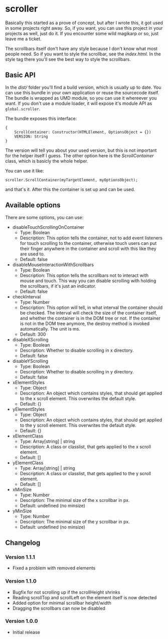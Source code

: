 # scroller #

Basically this started as a prove of concept, but after I wrote this, it got used in some projects right away.
So, if you want, you can use this project in your projects as well, just do it. If you encounter some wild
magikarp or so, just leave me a ticket.

The scrollbars itself don't have any style because I don't know what most people need. So if you want to style
the scrollbar, see the *index.html*. In the style tag there you'll see the best way to style the scrollbars.

## Basic API ##

In the *dist/* folder you'll find a build version, which is usually up to date. You can use this bundle in your own
application or reuse the sourcecode itself. The bundle is wrapped as UMD module, so you can use it whereever you want.
If you don't use a module loader, it will expose it's module API as `global.scroller`.

The bundle exposes this interface:

    {
        ScrollContainer: Constructor(HTMLElement, OptionsObject = {})
        VERSION: String
    }
    
The version will tell you about your used version, but this is not important for the helper itself I guess. The other
option here is the *ScrollContainer* class, which is basicly the whole helper.

You can use it like:

    scroller.ScrollContainer(myTargetElement, myOptionsObject);

and that's it. After this the container is set up and can be used.

## Available options ##

There are some options, you can use:

* disableTouchScrollingOnContainer
    * Type: Boolean
    * Description: This option tells the container, not to add event listeners for touch
    scrolling to the container, otherwise touch users can put their finger anywhere in the container and scroll with
    this like they are used to.
    * Default: false
* disableMouseInteractionWithScrollbars
    * Type: Boolean
    * Description: This option tells the scrollbars not to interact with mouse and touch. This way you can disable
    scrolling with holding the scrollbars, if it's just an indicator.
    * Default: false
* checkInterval
    * Type: Number
    * Description: This option will tell, in what interval the container should be checked. The interval will check
    the size of the container itself, and whether the container is in the DOM tree or not. If the container is not
    in the DOM tree anymore, the destroy method is invoked automatically. The unit is ms.
    * Default: 300
* disableXScrolling
    * Type: Boolean
    * Description: Whether to disable scrolling in x directory.
    * Default: false
* disableYScrolling
    * Type: Boolean
    * Description: Whether to disable scrolling in y directory.
    * Default: false
* xElementStyles
    * Type: Object
    * Description: An object which contains styles, that should get applied to the x scroll element. This
    overwrites the default style.
    * Default: {}
* yElementStyles
    * Type: Object
    * Description: An object which contains styles, that should get applied to the y scroll element. This
    overwrites the default style.
    * Default: {}
* xElementClass
    * Type: Array[string] | string
    * Description: A class or classlist, that gets applied to the x scroll element.
    * Default: []
* yElementClass
    * Type: Array[string] | string
    * Description: A class or classlist, that gets applied to the y scroll element.
    * Default: []
* xMinSize
    * Type: Number
    * Description: The minimal size of the x scrollbar in px.
    * Default: undefined (no minsize)
* yMinSize
    * Type: Number
    * Description: The minimal size of the y scrollbar in px.
    * Default: undefined (no minsize)

## Changelog ##

### Version 1.1.1 ###

* Fixed a problem with removed elements

### Version 1.1.0 ###

* Bugfix for not scrolling up if the scrollHeight shrinks
* Reading scrollTop and scrollLeft on the element itself is now detected
* Added option for minimal scrollbar height/width
* Dragging the scrollbars can now be disabled

### Version 1.0.0 ###

* Initial release